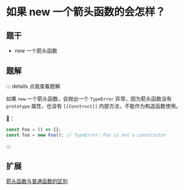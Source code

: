 # 如果 new 一个箭头函数的会怎样？

## 题干

- new 一个箭头函数

## 题解

::: details 点我查看题解

如果 `new` 一个箭头函数，会抛出一个 `TypeError` 异常，因为箭头函数没有 `prototype` 属性，也没有 `[[Construct]]` 内部方法，不能作为构造函数使用。

🌰：

```js
const Foo = () => {};
const foo = new Foo(); // TypeError: Foo is not a constructor
```

:::

## 扩展

[箭头函数与普通函数的区别](./050010_arrow_function.md)